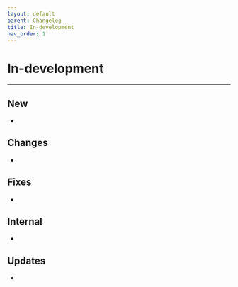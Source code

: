 ```yaml
---
layout: default
parent: Changelog
title: In-development
nav_order: 1
---
```


# In-development

----------

## New
- 

## Changes
- 

## Fixes
- 

## Internal
- 

## Updates 
- 